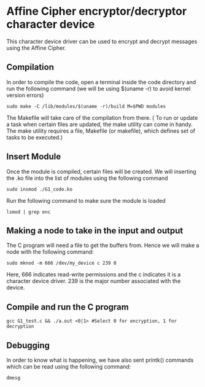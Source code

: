 # Affine Cipher encryptor/decryptor character device

This character device driver can be used to encrypt and decrypt messages using the Affine Cipher. 



## Compilation

  In order to compile the code, open a terminal inside the code directory and run the following command (we will be using $(uname -r) to avoid kernel version errors) 
  
    sudo make -C /lib/modules/$(uname -r)/build M=$PWD modules
  
  The Makefile will take care of the compilation from there.
  ( To run or update a task when certain files are updated, the make utility can come in handy. The make utility requires a file, Makefile (or makefile), which defines set of tasks to be executed.)
  
  
 
## Insert Module

  Once the module is compiled, certain files will be created. We will inserting the .ko file into the list of modules using the following command
    
    sudo insmod ./G1_code.ko
   
  Run the following command to make sure the module is loaded
  
    lsmod | grep enc
  
  
  
## Making a node to take in the input and output
 
  The C program will need a file to get the buffers from. Hence we will make a node with the following command:
  
    sudo mknod -m 666 /dev/my_device c 239 0
    
  Here, 666 indicates read-write permissions and the c indicates it is a character device driver. 239 is the major number associated with the device.
  
  
  

## Compile and run the C program

    gcc G1_test.c && ./a.out <0|1> #Select 0 for encryption, 1 for decryption
    
    
    
## Debugging

  In order to know what is happening, we have also sent printk() commands which can be read using the following command:
    
    dmesg
    
  
